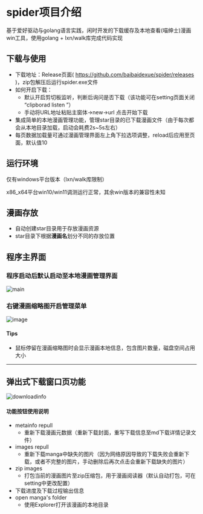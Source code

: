 # spider项目介绍

基于爱好驱动与golang语言实践，闲时开发的下载缓存及本地查看(喵绅士)漫画win工具，使用golang + lxn/walk库完成代码实现


## 下载与使用

* 下载地址：Release页面( https://github.com/baibaidexue/spider/releases )，zip包解压后运行spider.exe文件
* 如何开启下载：
     * 默认开启剪切板监听，判断后询问是否下载（该功能可在setting页面关闭 “clipborad listen ”）
     * 手动将URL地址粘贴主窗体->new->url 点击开始下载
* 集成简单的本地漫画管理功能，管理star目录的已下载漫画文件（由于每次都会从本地目录加载，启动会耗费2s~5s左右）
* 每页数据加载量可通过漫画管理界面左上角下拉选项调整，reload后应用至页面，默认值10


## 运行环境
仅有windows平台版本（lxn/walk库限制）

x86_x64平台win10/win11调测运行正常，其余win版本的兼容性未知

## 漫画存放

* 自动创建star目录用于存放漫画资源
* star目录下根据**漫画名**划分不同的存放位置

## 程序主界面

### 程序启动后默认启动至本地漫画管理界面

![main](https://user-images.githubusercontent.com/84616906/131244648-984a7371-491d-4146-b1bb-187973cd3ae6.png)

### 右键漫画缩略图开启管理菜单

![image](https://user-images.githubusercontent.com/84616906/131247493-140d36a3-9fde-4aa2-92db-bff03ac4a67d.png)

#### Tips
* 鼠标停留在漫画缩略图时会显示漫画本地信息，包含图片数量，磁盘空间占用大小

_____________________
## 弹出式下载窗口页功能


![downloadinfo](https://user-images.githubusercontent.com/84616906/123549412-794e2800-d79b-11eb-97e4-28f3955f786e.png)

#### 功能按钮使用说明

* metainfo repull
    - 重新下载漫画元数据（重新下载封面，重写下载信息至md下载详情记录文件）
* images repull
    - 重新下载manga中缺失的图片（因为网络原因导致的下载失败会重新下载，或者不完整的图片，手动删除后再次点击会重新下载缺失的图片）
* zip images
    - 打包当前的漫画图片至zip压缩包，用于漫画阅读器（默认自动打包，可在setting中更改配置）
* 下载进度及下载过程输出信息
* open manga's folder
    - 使用Explorer打开该漫画的本地目录
